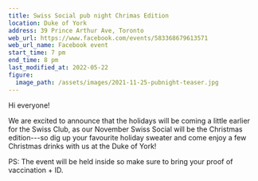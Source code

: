 ```yaml
---
title: Swiss Social pub night Chrimas Edition
location: Duke of York
address: 39 Prince Arthur Ave, Toronto
web_url: https://www.facebook.com/events/583368679613571
web_url_name: Facebook event
start_time: 7 pm
end_time: 8 pm
last_modified_at: 2022-05-22
figure:
  image_path: /assets/images/2021-11-25-pubnight-teaser.jpg
---
```


Hi everyone!

We are excited to announce that the holidays will be coming a little earlier
for the Swiss Club, as our November Swiss Social will be the Christmas
edition---so dig up your favourite holiday sweater and come enjoy a few
Christmas drinks with us at the Duke of York!

PS: The event will be held inside so make sure to bring your proof of
vaccination + ID.

